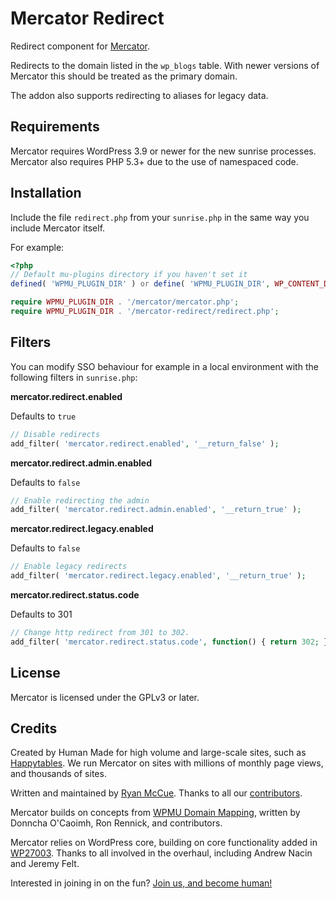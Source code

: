 # Mercator Redirect
Redirect component for [Mercator](https://github.com/humanmade/Mercator).

Redirects to the domain listed in the `wp_blogs` table. With newer versions
of Mercator this should be treated as the primary domain.

The addon also supports redirecting to aliases for legacy data.

## Requirements
Mercator requires WordPress 3.9 or newer for the new sunrise processes. Mercator
also requires PHP 5.3+ due to the use of namespaced code.

## Installation
Include the file `redirect.php` from your `sunrise.php` in the same way you include Mercator itself.

For example:

```php
<?php
// Default mu-plugins directory if you haven't set it
defined( 'WPMU_PLUGIN_DIR' ) or define( 'WPMU_PLUGIN_DIR', WP_CONTENT_DIR . '/mu-plugins' );

require WPMU_PLUGIN_DIR . '/mercator/mercator.php';
require WPMU_PLUGIN_DIR . '/mercator-redirect/redirect.php';
```

## Filters
You can modify SSO behaviour for example in a local environment with the
following filters in `sunrise.php`:

**mercator.redirect.enabled**

Defaults to `true`

```php
// Disable redirects
add_filter( 'mercator.redirect.enabled', '__return_false' );
```

**mercator.redirect.admin.enabled**

Defaults to `false`

```php
// Enable redirecting the admin
add_filter( 'mercator.redirect.admin.enabled', '__return_true' );
```

**mercator.redirect.legacy.enabled**

Defaults to `false`

```php
// Enable legacy redirects
add_filter( 'mercator.redirect.legacy.enabled', '__return_true' );
```

**mercator.redirect.status.code**

Defaults to 301

```php
// Change http redirect from 301 to 302.
add_filter( 'mercator.redirect.status.code', function() { return 302; } );
```

## License
Mercator is licensed under the GPLv3 or later.

## Credits
Created by Human Made for high volume and large-scale sites, such as [Happytables](http://happytables.com/). We run Mercator on sites with millions of monthly page views, and thousands of sites.

Written and maintained by [Ryan McCue](https://github.com/rmccue). Thanks to all our [contributors](https://github.com/humanmade/Mercator-SSO/graphs/contributors).

Mercator builds on concepts from [WPMU Domain Mapping][], written by Donncha O'Caoimh, Ron Rennick, and contributors.

Mercator relies on WordPress core, building on core functionality added in [WP27003][]. Thanks to all involved in the overhaul, including Andrew Nacin and Jeremy Felt.

[WPMU Domain Mapping]: http://wordpress.org/plugins/wordpress-mu-domain-mapping/
[WP27003]: https://core.trac.wordpress.org/ticket/27003

Interested in joining in on the fun? [Join us, and become human!](https://hmn.md/is/hiring/)
